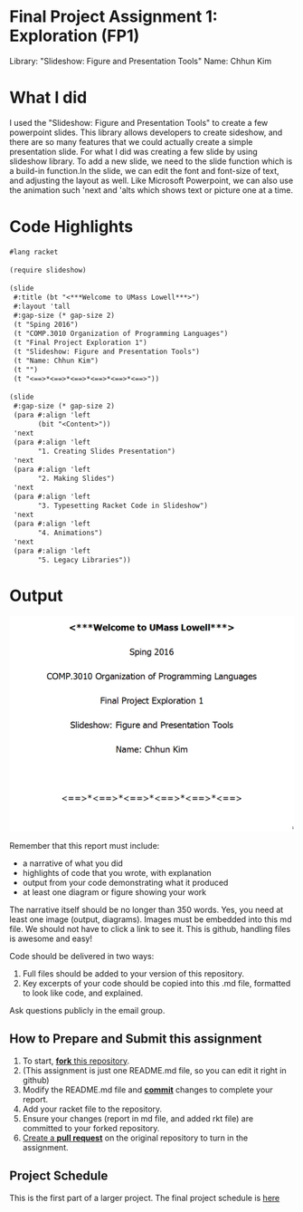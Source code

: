# Final Project Assignment 1: Exploration (FP1)
Library: "Slideshow: Figure and Presentation Tools"
Name: Chhun Kim

# What I did
I used the "Slideshow: Figure and Presentation Tools" to create a few powerpoint slides. This library allows developers to create sideshow, and there are so many features that we could actually create a simple presentation slide. For what I did was creating a few slide by using slideshow library. 
To add a new slide, we need to the slide function which is a build-in function.In the slide, we can edit the font and font-size of text, and adjusting the layout as well. Like Microsoft Powerpoint, we can also use the animation such 'next and 'alts which shows text or picture one at a time. 

# Code Highlights
```
#lang racket 

(require slideshow)

(slide
 #:title (bt "<***Welcome to UMass Lowell***>")
 #:layout 'tall
 #:gap-size (* gap-size 2)
 (t "Sping 2016")
 (t "COMP.3010 Organization of Programming Languages")
 (t "Final Project Exploration 1")
 (t "Slideshow: Figure and Presentation Tools")
 (t "Name: Chhun Kim")
 (t "")
 (t "<==>*<==>*<==>*<==>*<==>*<==>"))

(slide
 #:gap-size (* gap-size 2)
 (para #:align 'left
       (bit "<Content>"))
 'next
 (para #:align 'left
       "1. Creating Slides Presentation")
 'next
 (para #:align 'left
       "2. Making Slides")
 'next
 (para #:align 'left
       "3. Typesetting Racket Code in Slideshow")
 'next
 (para #:align 'left
       "4. Animations")
 'next
 (para #:align 'left
       "5. Legacy Libraries"))
```

# Output 

![alt tag](https://github.com/chhunkim/FP1/blob/master/EPouput1.PNG)


Remember that this report must include:

* a narrative of what you did
* highlights of code that you wrote, with explanation
* output from your code demonstrating what it produced
* at least one diagram or figure showing your work

The narrative itself should be no longer than 350 words. Yes, you need at least one image (output, diagrams). Images must be embedded into this md file. We should not have to click a link to see it. This is github, handling files is awesome and easy!

Code should be delivered in two ways:

1. Full files should be added to your version of this repository.
1. Key excerpts of your code should be copied into this .md file, formatted to look like code, and explained.

Ask questions publicly in the email group.

## How to Prepare and Submit this assignment

1. To start, [**fork** this repository][forking]. 
  2. (This assignment is just one README.md file, so you can edit it right in github)
1. Modify the README.md file and [**commit**][ref-commit] changes to complete your report.
1. Add your racket file to the repository. 
1. Ensure your changes (report in md file, and added rkt file) are committed to your forked repository.
1. [Create a **pull request**][pull-request] on the original repository to turn in the assignment.

## Project Schedule
This is the first part of a larger project. The final project schedule is [here][schedule]

<!-- Links -->
[schedule]: https://github.com/oplS16projects/FP-Schedule
[markdown]: https://help.github.com/articles/markdown-basics/
[forking]: https://guides.github.com/activities/forking/
[ref-clone]: http://gitref.org/creating/#clone
[ref-commit]: http://gitref.org/basic/#commit
[ref-push]: http://gitref.org/remotes/#push
[pull-request]: https://help.github.com/articles/creating-a-pull-request
